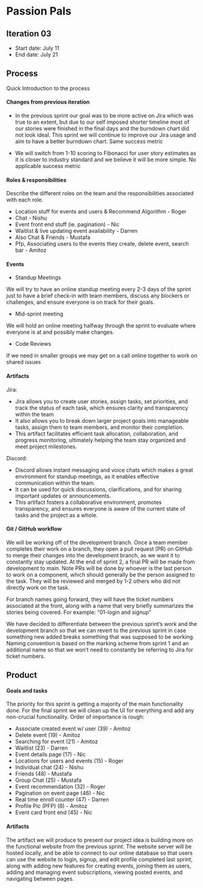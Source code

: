 # Passion Pals

## Iteration 03

 * Start date: July 11
 * End date: July 21

## Process

Quick Introduction to the process

#### Changes from previous iteration

* In the previous sprint our goal was to be more active on Jira which was true to an extent, but due to our self imposed shorter timeline most of our stories were finished in the final days and the burndown chart did not look ideal. This sprint we will continue to improve our Jira usage and aim to have a better burndown chart. Same success metric

* We will switch from 1-10 scoring to Fibonacci for user story estimates as it is closer to industry standard and we believe it will be more simple. No applicable success metric

#### Roles & responsibilities

Describe the different roles on the team and the responsibilities associated with each role.
* Location stuff for events and users & Recommend Algorithm - Roger
* Chat - Nishu
* Event front end stuff (ie. pagination) - Nic
* Waitlist & live updating event availability - Darren
* Also Chat & Friends - Mustafa
* Pfp, Associating users to the events they create, delete event, search bar - Amitoz

#### Events

* Standup Meetings

We will try to have an online standup meeting every 2-3 days of the sprint just to have a brief check-in with team members, discuss any blockers or challenges, and ensure everyone is on track for their goals.

* Mid-sprint meeting

We will hold an online meeting halfway through the sprint to evaluate where everyone is at and possibly make changes.

* Code Reviews

If we need in smaller groups we may get on a call online together to work on shared issues

#### Artifacts

Jira:
* Jira allows you to create user stories, assign tasks, set priorities, and track the status of each task, which ensures clarity and transparency within the team
* It also allows you to break down larger project goals into manageable tasks, assign them to team members, and monitor their completion.
* This artifact facilitates efficient task allocation, collaboration, and progress monitoring, ultimately helping the team stay organized and meet project milestones.

Discord:
* Discord allows instant messaging and voice chats which makes a great environment for standup meetings, as it enables effective communication within the team.
* It can be used for quick discussions, clarifications, and for sharing important updates or announcements.
* This artifact fosters a collaborative environment, promotes transparency, and ensures everyone is aware of the current state of tasks and the project as a whole.


#### Git / GitHub workflow

We will be working off of the development branch. Once a team member completes their work on a branch, they open a pull request (PR) on GitHub to merge their changes into the development branch, as we want it to constantly stay updated. At the end of sprint 2, a final PR will be made from development to main. Note PRs will be done by whoever is the last person to work on a component, which should generally be the person assigned to the task. They will be reviewed and merged by 1-2 others who did not directly work on the task.

For branch names going forward, they will have the ticket numbers associated at the front, along with a name that very briefly summarizes the stories being covered. For example: “01-login and signup”

We have decided to differentiate between the previous sprint’s work and the development branch so that we can revert to the previous sprint in case something new added breaks something that was supposed to be working. Naming convention is based on the marking scheme from sprint 1 and an additional name so that we won’t need to constantly be referring to Jira for ticket numbers.



## Product

#### Goals and tasks


The priority for this sprint is getting a majority of the main functionality done. For the final sprint we will clean up the UI for everything and add any non-crucial functionality.
Order of importance is rough: 
* Associate created event w/ user (39) - Amitoz
* Delete event (19) - Amitoz
* Searching for event (21) - Amitoz
* Waitlist (23) - Darren
* Event details page (17) - Nic
* Locations for users and events (15) - Roger
* Individual chat (24) - Nishu
* Friends (48) - Mustafa
* Group Chat (25) - Mustafa
* Event recommendation (32) - Roger
* Pagination on event page (46) - Nic
* Real time enroll counter (47) - Darren
* Profile Pic (PFP) (8) - Amitoz
* Event card front end (45) - Nic

#### Artifacts

The artifact we will produce to present our project idea is building more on the functional website from the previous sprint. The website server will be hosted locally, and be able to connect to our online database so that users can use the website to login, signup, and edit profile completed last sprint, along with adding new features for creating events, joining them as users, adding and managing event subscriptions, viewing posted events, and navigating between pages.
